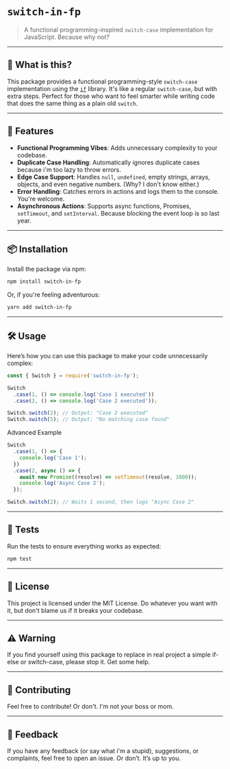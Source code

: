 # `switch-in-fp`

> A functional programming-inspired `switch-case` implementation for JavaScript. Because why not?

---

## 🤔 What is this?

This package provides a functional programming-style `switch-case` implementation using the [`if`](https://www.npmjs.com/package/if) library. It's like a regular `switch-case`, but with extra steps. Perfect for those who want to feel smarter while writing code that does the same thing as a plain old `switch`.

---

## 🚀 Features

- **Functional Programming Vibes**: Adds unnecessary complexity to your codebase.
- **Duplicate Case Handling**: Automatically ignores duplicate cases because i'm too lazy to throw errors.
- **Edge Case Support**: Handles `null`, `undefined`, empty strings, arrays, objects, and even negative numbers. (Why? I don't know either.)
- **Error Handling**: Catches errors in actions and logs them to the console. You're welcome.
- **Asynchronous Actions**: Supports async functions, Promises, `setTimeout`, and `setInterval`. Because blocking the event loop is so last year.

---

## 📦 Installation

Install the package via npm:

```bash
npm install switch-in-fp
```
Or, if you're feeling adventurous: 

```bash
yarn add switch-in-fp
``` 

---

## 🛠️ Usage 

Here’s how you can use this package to make your code unnecessarily complex: 
```javascript
const { Switch } = require('switch-in-fp');

Switch
  .case(1, () => console.log('Case 1 executed'))
  .case(2, () => console.log('Case 2 executed'));

Switch.switch(2); // Output: "Case 2 executed"
Switch.switch(5); // Output: "No matching case found"
```
Advanced Example 
```javascript
Switch
  .case(1, () => {
    console.log('Case 1');
  })
  .case(2, async () => {
    await new Promise((resolve) => setTimeout(resolve, 1000));
    console.log('Async Case 2');
  });

Switch.switch(2); // Waits 1 second, then logs "Async Case 2"
```

---

## 🧪 Tests 

Run the tests to ensure everything works as expected: 
```bash
npm test
```

---

## 📜 License 

This project is licensed under the MIT License. Do whatever you want with it, but don't blame us if it breaks your codebase. 

---


## ⚠️ Warning 

If you find yourself using this package to replace in real project a simple if-else or switch-case, please stop it. Get some help. 

---

## 🙌 Contributing 

Feel free to contribute! Or don't. I'm not your boss or mom. 

---

## 💌 Feedback 

If you have any feedback (or say what i'm a stupid), suggestions, or complaints, feel free to open an issue. Or don’t. It’s up to you. 
